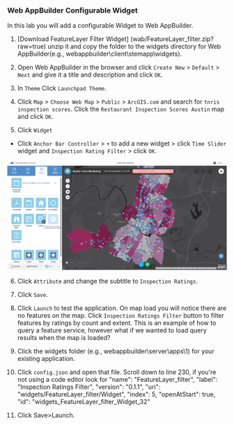 ### Web AppBuilder Configurable Widget

In this lab you will add a configurable Widget to Web AppBuilder.

1. [Download FeatureLayer Filter Widget] (wab/FeatureLayer_filter.zip?raw=true) unzip it and copy the folder to the widgets directory for Web AppBuilder(e.g., webappbuilder\client\stemapp\widgets).

2. Open Web AppBuilder in the browser and click `Create New` > `Default` > `Next` and give it a title and description and click `OK`.

2. In `Theme` Click `Launchpad Theme`.

3. Click `Map` > `Choose Web Map` > `Public` > `ArcGIS.com` and search for `tnris inspection scores`. Click the `Restaurant Inspection Scores Austin` map and click `OK`.

4. Click `Widget`
  * Click `Anchor Bar Controller` > `+` to add a new widget > click `Time Slider` widget and `Inspection Rating Filter` > click `OK`.

![wab_searchwidget](./wab_searchwidget.png)

6. Click `Attribute` and change the subtitle to `Inspection Ratings`.

7. Click `Save`.

8. Click `Launch` to test the application. On map load you will notice there are no features on the map. Click `Inspection Ratings Filter` button to filter features by ratings by count and extent. This is an example of how to query a feature service, however what if we wanted to load query results when the map is loaded?

9. Click the widgets folder (e.g., webappbuilder\server\apps\1) for your existing application.

10. Click `config.json` and open that file. Scroll down to line 230, if you're not using a code editor look for "name": "FeatureLayer_filter",
        "label": "Inspection Ratings Filter",
        "version": "0.1.1",
        "uri": "widgets/FeatureLayer_filter/Widget",
        "index": 5,
        "openAtStart": true,
        "id": "widgets_FeatureLayer_filter_Widget_32" 

4. Click Save>Launch.


